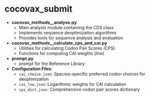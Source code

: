 # cocovax_submit

- **cocovax_methods__analyse.py**
  - Main analysis module containing the CDS class
  - Implements sequence deoptimization algorithms
  - Provides tools for sequence analysis and evaluation
- **cocovax_methods__calculate_cps_and_cai.py**
  - Utilities for calculating Codon Pair Scores (CPS)
  - Functions for computing CAI weights ($lnw$)
- **prompt.py**
  - prompt for the Reference Library
- **Configuration Files**:
  - `cai_choice.json`: Species-specific preferred codon choices for deoptimization
  - `cai_lnw.json`: Logarithmic weights for CAI calculation
  - `cps_dict.json`: Comprehensive codon pair scores dictionary